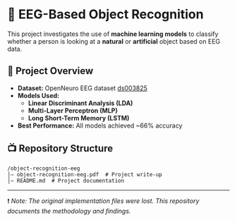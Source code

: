 # 🧠 EEG-Based Object Recognition  

This project investigates the use of **machine learning models** to classify whether a person is looking at a **natural** or **artificial** object based on EEG data.  

## 🚀 Project Overview  
- **Dataset:** OpenNeuro EEG dataset [ds003825](https://openneuro.org/datasets/ds003825/versions/1.2.0)  
- **Models Used:**
  - **Linear Discriminant Analysis (LDA)**
  - **Multi-Layer Perceptron (MLP)**
  - **Long Short-Term Memory (LSTM)**
- **Best Performance:** All models achieved ~66% accuracy  

## 📺 Repository Structure  
```
/object-recognition-eeg
│— object-recognition-eeg.pdf  # Project write-up
│— README.md  # Project documentation
```

---  
❗ *Note: The original implementation files were lost. This repository documents the methodology and findings.*

